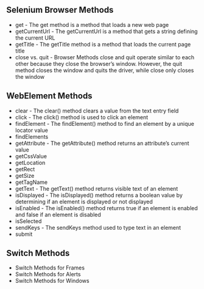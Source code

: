 ## Selenium Browser Methods
* get - The get method is a method that loads a new web page
* getCurrentUrl - The getCurrentUrl is a method that gets a string defining the current URL
* getTitle - The getTitle method is a method that loads the current page title
* close vs. quit - Browser Methods close and quit operate similar to each other because they close the browser’s window. However, the quit method closes the window and quits the driver, while close only closes the window


## WebElement Methods
* clear - The clear() method clears a value from the text entry field
* click - The click() method is used to click an element
* findElement - The findElement() method to find an element by a unique locator value
* findElements
* getAttribute - The getAttribute() method returns an attribute’s current value
* getCssValue
* getLocation
* getRect
* getSize
* getTagName
* getText - The getText() method returns visible text of an element
* isDisplayed - The isDisplayed() method returns a boolean value by determining if an element is displayed or not displayed
* isEnabled - The isEnabled() method returns true if an element is enabled and false if an element is disabled
* isSelected
* sendKeys - The sendKeys method used to type text in an element
* submit

## Switch Methods 

* Switch Methods for Frames
* Switch Methods for Alerts
* Switch Methods for Windows